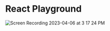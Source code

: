 # React Playground

![Screen Recording 2023-04-06 at 3 17 24 PM](https://user-images.githubusercontent.com/3084774/230405698-efdbed96-ce9a-4a84-92ec-f5f989ecbf5c.gif)
